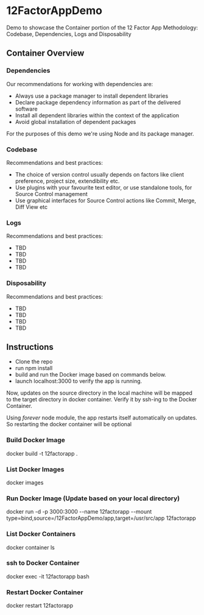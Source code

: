# 12FactorAppDemo
Demo to showcase the Container portion of the 12 Factor App Methodology: Codebase, Dependencies, Logs and Disposability

## Container Overview
### Dependencies
Our recommendations for working with dependencies are:
- Always use a package manager to install dependent libraries
- Declare package dependency information as part of the delivered software
- Install all dependent libraries within the context of the application
- Avoid global installation of dependent packages

For the purposes of this demo we're using Node and its package manager.
### Codebase
Recommendations and best practices:
- The choice of version control usually depends on factors like client preference, project size, extendibility etc. 
- Use plugins with your favourite text editor, or use standalone tools, for Source Control management
- Use graphical interfaces for Source Control actions like Commit, Merge, Diff View etc

### Logs
Recommendations and best practices:
- TBD
- TBD
- TBD
- TBD

### Disposability
Recommendations and best practices:
- TBD
- TBD
- TBD
- TBD

## Instructions 
- Clone the repo
- run npm install
- build and run the Docker image based on commands below. 
- launch localhost:3000 to verify the app is running. 

Now, updates on the source directory in the local machine will be mapped to the target directory in docker container.
Verify it by ssh-ing to the Docker Container.

Using <i>forever</i> node module, the app restarts itself automatically on updates. So restarting the docker container will be optional

### Build Docker Image
docker build -t 12factorapp .

### List Docker Images
docker images

### Run Docker Image (Update <src> based on your local directory)
docker run -d -p 3000:3000 --name 12factorapp --mount type=bind,source=<src>/12FactorAppDemo/app,target=/usr/src/app 12factorapp

### List Docker Containers 
docker container ls 

### ssh to Docker Container 
docker exec -it 12factorapp bash

### Restart Docker Container 
docker restart 12factorapp
